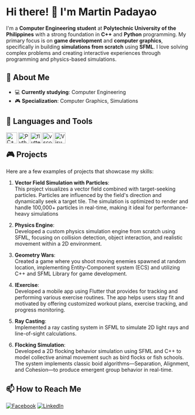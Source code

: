 # Hi there! 👋 I'm Martin Padayao

I'm a **Computer Engineering student** at **Polytechnic University of the Philippines** with a strong foundation in **C++** and **Python** programming. My primary focus is on **game development** and **computer graphics**, specifically in building **simulations from scratch** using **SFML**. I love solving complex problems and creating interactive experiences through programming and physics-based simulations.

## 🚀 About Me

- 💻 **Currently studying**: Computer Engineering
- 🎮 **Specialization**: Computer Graphics, Simulations

## 🔧 Languages and Tools

<img align="left" alt="C++" width="30px" src="https://cdn.jsdelivr.net/gh/devicons/devicon@latest/icons/cplusplus/cplusplus-original.svg" />
<img align="left" alt="Python" width="30px" src="https://cdn.jsdelivr.net/gh/devicons/devicon@latest/icons/python/python-original.svg" />
<img align="left" alt="flutter" width="30px"  src="https://cdn.jsdelivr.net/gh/devicons/devicon@latest/icons/flutter/flutter-original.svg" />
<img align="left" alt="vscode" width="30px" src="https://cdn.jsdelivr.net/gh/devicons/devicon@latest/icons/vscode/vscode-original.svg" />
<img align="left" alt="VisualStudio" width="30px" src="https://cdn.jsdelivr.net/gh/devicons/devicon@latest/icons/visualstudio/visualstudio-original.svg" />
<br/>

## 🎮 Projects

Here are a few examples of projects that showcase my skills:
1. **Vector Field Simulation with Particles**:   
   This project visualizes a vector field combined with target-seeking particles. Particles are influenced by the field's direction and dynamically seek a target tile. The simulation is optimized to render and handle 100,000+ particles in real-time, making it ideal for performance-heavy simulations
   
2. **Physics Engine**:  
   Developed a custom physics simulation engine from scratch using SFML, focusing on collision detection, object interaction, and realistic movement within a 2D environment.

3. **Geometry Wars**:  
   Created a game where you shoot moving enemies spawned at random location, implementing Entity-Component system (ECS) and utilizing C++ and SFML Library for game development.

4. **IExercise**:   
   Developed a mobile app using Flutter that provides for tracking and performing various exercise routines. The app helps users stay fit and motivated by offering customized workout plans, exercise tracking, and progress monitoring.

5. **Ray Casting**:   
   Implemented a ray casting system in SFML to simulate 2D light rays and line-of-sight calculations.

6. **Flocking Simulation**:   
   Developed a 2D flocking behavior simulation using SFML and C++ to model collective animal movement such as bird flocks or fish schools. The system implements classic boid algorithms—Separation, Alignment, and Cohesion—to produce emergent group behavior in real-time.

## 📫 How to Reach Me

[![Facebook](https://img.shields.io/badge/Facebook-1877F2?style=flat&logo=facebook&logoColor=white)](https://www.facebook.com/share/15pD3cU9Aj/)
[![LinkedIn](https://img.shields.io/badge/LinkedIn-0A66C2?style=flat&logo=linkedin&logoColor=white)](https://www.linkedin.com/in/martinpadayao/)


